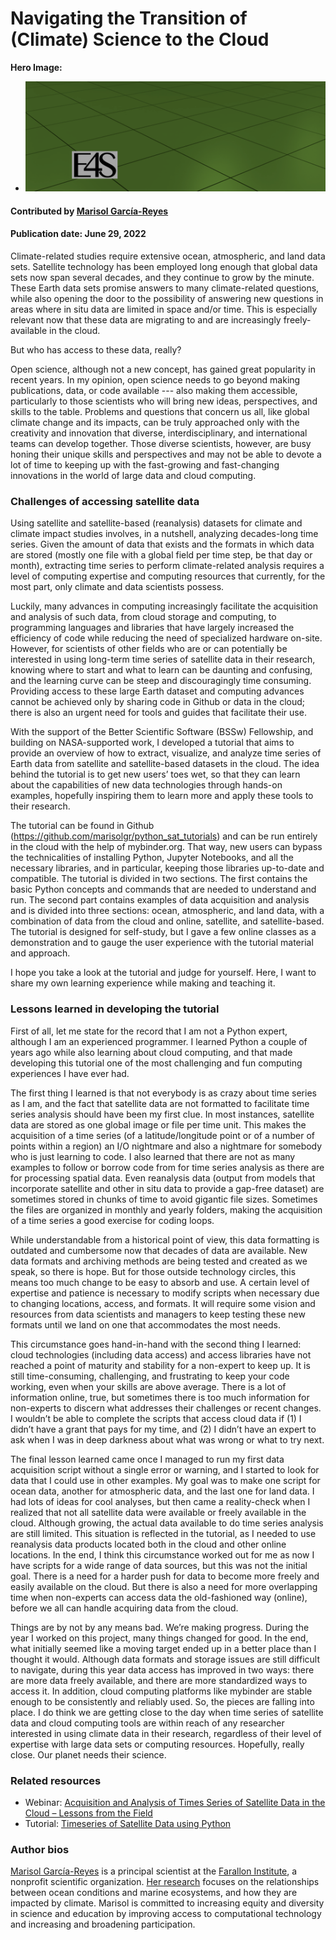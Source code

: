 # Navigating the Transition of (Climate) Science to the Cloud

**Hero Image:**

- <img src='../../images/Blog_2206_AE4s_A.png' />

#### Contributed by [Marisol García-Reyes](https://github.com/marisolgr)

#### Publication date: June 29, 2022

Climate-related studies require extensive ocean, atmospheric, and land data sets. Satellite technology has been employed long enough that global data sets now span several decades, and they continue to grow by the minute. These Earth data sets promise answers to many climate-related questions, while also opening the door to the possibility of answering new questions in areas where in situ data are limited in space and/or time. This is especially relevant now that these data are migrating to and are increasingly freely-available in the cloud.

But who has access to these data, really?

Open science, although not a new concept, has gained great popularity in recent years. In my opinion, open science needs to go beyond making publications, data, or code available --- also making them accessible, particularly to those scientists who will bring new ideas, perspectives, and skills to the table. Problems and questions that concern us all, like global climate change and its impacts, can be truly approached only with the creativity and innovation that diverse, interdisciplinary, and international teams can develop together. Those diverse scientists, however, are busy honing their unique skills and perspectives and may not be able to devote a lot of time to keeping up with the fast-growing and fast-changing innovations in the world of large data and cloud computing.

### Challenges of accessing satellite data

Using satellite and satellite-based (reanalysis) datasets for climate and climate impact studies involves, in a nutshell, analyzing decades-long time series. Given the amount of data that exists and the formats in which data are stored (mostly one file with a global field per time step, be that day or month), extracting time series to perform climate-related analysis requires a level of computing expertise and computing resources that currently, for the most part, only climate and data scientists possess.

Luckily, many advances in computing increasingly facilitate the acquisition and analysis of such data, from cloud storage and computing, to programming languages and libraries that have largely increased the efficiency of code while reducing the need of specialized hardware on-site. However, for scientists of other fields who are or can potentially be interested in using long-term time series of satellite data in their research, knowing where to start and what to learn can be daunting and confusing, and the learning curve can be steep and discouragingly time consuming. Providing access to these large Earth dataset and computing advances cannot be achieved only by sharing code in Github or data in the cloud; there is also an urgent need for tools and guides that facilitate their use.

With the support of the Better Scientific Software (BSSw) Fellowship, and building on NASA-supported work, I developed a tutorial that aims to provide an overview of how to extract, visualize, and analyze time series of Earth data from satellite and satellite-based datasets in the cloud. The idea behind the tutorial is to get new users’ toes wet, so that they can learn about the capabilities of new data technologies through hands-on examples, hopefully inspiring them to learn more and apply these tools to their research.

The tutorial can be found in Github (<https://github.com/marisolgr/python_sat_tutorials>) and can be run entirely in the cloud with the help of mybinder.org. That way, new users can bypass the technicalities of installing Python, Jupyter Notebooks, and all the necessary libraries, and in particular, keeping those libraries up-to-date and compatible. The tutorial is divided in two sections. The first contains the basic Python concepts and commands that are needed to understand and run. The second part contains examples of data acquisition and analysis and is divided into three sections: ocean, atmospheric, and land data, with a combination of data from the cloud and online, satellite, and satellite-based. The tutorial is designed for self-study, but I gave a few online classes as a demonstration and to gauge the user experience with the tutorial material and approach.

I hope you take a look at the tutorial and judge for yourself. Here, I want to share my own learning experience while making and teaching it.

### Lessons learned in developing the tutorial

First of all, let me state for the record that I am not a Python expert, although I am an experienced programmer. I learned Python a couple of years ago while also learning about cloud computing, and that made developing this tutorial one of the most challenging and fun computing experiences I have ever had.

The first thing I learned is that not everybody is as crazy about time series as I am, and the fact that satellite data are not formatted to facilitate time series analysis should have been my first clue. In most instances, satellite data are stored as one global image or file per time unit. This makes the acquisition of a time series (of a latitude/longitude point or of a number of points within a region) an I/O nightmare and also a nightmare for somebody who is just learning to code. I also learned that there are not as many examples to follow or borrow code from for time series analysis as there are for processing spatial data. Even reanalysis data (output from models that incorporate satellite and other in situ data to provide a gap-free dataset) are sometimes stored in chunks of time to avoid gigantic file sizes.  Sometimes the files are organized in monthly and yearly folders, making the acquisition of a time series a good exercise for coding loops.

While understandable from a historical point of view, this data formatting is outdated and cumbersome now that decades of data are available. New data formats and archiving methods are being tested and created as we speak, so there is hope. But for those outside technology circles, this means too much change to be easy to absorb and use. A certain level of expertise and patience is necessary to modify scripts when necessary due to changing locations, access, and formats. It will require some vision and resources from data scientists and managers to keep testing these new formats until we land on one that accommodates the most needs.

This circumstance goes hand-in-hand with the second thing I learned: cloud technologies (including data access) and access libraries have not reached a point of maturity and stability for a non-expert to keep up. It is still time-consuming, challenging, and frustrating to keep your code working, even when your skills are above average. There is a lot of information online, true, but sometimes there is too much information for non-experts to discern what addresses their challenges or recent changes. I wouldn’t be able to complete the scripts that access cloud data if (1) I didn’t have a grant that pays for my time, and (2) I didn’t have an expert to ask when I was in deep darkness about what was wrong or what to try next.

The final lesson learned came once I managed to run my first data acquisition script without a single error or warning, and I started to look for data that I could use in other examples. My goal was to make one script for ocean data, another for atmospheric data, and the last one for land data. I had lots of ideas for cool analyses, but then came a reality-check when I realized that not all satellite data were available or freely available in the cloud. Although growing, the actual data available to do time series analysis are still limited. This situation is reflected in the tutorial, as I needed to use reanalysis data products located both in the cloud and other online locations. In the end, I think this circumstance worked out for me as now I have scripts for a wide range of data sources, but this was not the initial goal. There is a need for a harder push for data to become more freely and easily available on the cloud. But there is also a need for more overlapping time when non-experts can access data the old-fashioned way (online), before we all can handle acquiring data from the cloud.

Things are by not by any means bad. We’re making progress. During the year I worked on this project, many things changed for good. In the end, what initially seemed like a moving target ended up in a better place than I thought it would. Although data formats and storage issues are still difficult to navigate, during this year data access has improved in two ways: there are more data freely available, and there are more standardized ways to access it. In addition, cloud computing platforms like mybinder are stable enough to be consistently and reliably used. So, the pieces are falling into place. I do think we are getting close to the day when time series of satellite data and cloud computing tools are within reach of any researcher interested in using climate data in their research, regardless of their level of expertise with large data sets or computing resources. Hopefully, really close. Our planet needs their science.

### Related resources
* Webinar: [Acquisition and Analysis of Times Series of Satellite Data in the Cloud – Lessons from the Field](https://ideas-productivity.org/events/hpc-best-practices-webinars/#webinar063)
* Tutorial: [Timeseries of Satellite Data using Python](https://github.com/marisolgr/python_sat_tutorials)

### Author bios

[Marisol García-Reyes](https://github.com/marisolgr) is a principal scientist at the [Farallon Institute](http://www.faralloninstitute.org/), a nonprofit scientific organization. [Her research](http://www.faralloninstitute.org/marisol) focuses on the relationships between ocean conditions and marine ecosystems, and how they are impacted by climate. Marisol is committed to increasing equity and diversity in science and education by improving access to computational technology and increasing and broadening participation.

<!---
Publish: yes
Pinned: no
Topics: requirements, design, online learning
--->
